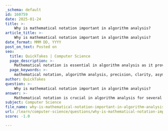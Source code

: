 ```yaml
---
_schema: default
id: 160759
date: 2025-01-24
title: >-
    Why is mathematical notation important in algorithm analysis?
article_title: >-
    Why is mathematical notation important in algorithm analysis?
date_format: MMM DD, YYYY
post_on_text: Posted on
seo:
  title: QuickTakes | Computer Science
  page_description: >-
    Mathematical notation is essential in algorithm analysis as it provides precision and clarity, facilitates asymptotic analysis, comparative analysis of algorithms, predictive power regarding performance, aids in optimization, and serves as a foundation for advanced computer science concepts.
  page_keywords: >-
    mathematical notation, algorithm analysis, precision, clarity, asymptotic analysis, Big O notation, efficiency, complexity, comparative analysis, predictive power, optimization, advanced concepts, computer science
author: QuickTakes
question: >-
    Why is mathematical notation important in algorithm analysis?
answer: >-
    Mathematical notation is crucial in algorithm analysis for several reasons:\n\n1. **Precision and Clarity**: Mathematical notation provides a precise language to describe the performance characteristics of algorithms. This precision is essential for comparing different algorithms and understanding their efficiency in terms of time and space complexity. For instance, using Big O notation, we can succinctly express the upper bounds of an algorithm's runtime or space requirements, such as $O(n)$ for linear time complexity or $O(n^2)$ for quadratic time complexity.\n\n2. **Asymptotic Analysis**: Mathematical notation allows for asymptotic analysis, which helps in understanding how algorithms behave as the input size grows. This is particularly important in computer science, where the efficiency of an algorithm can vary significantly with different input sizes. Notations like Big O, Big Theta ($\Theta$), and Big Omega ($\Omega$) provide a framework to describe the worst-case, average-case, and best-case scenarios, respectively.\n\n3. **Comparative Analysis**: By using mathematical notation, developers can theoretically compare the efficiency of different algorithms. For example, if one algorithm is $O(n \log n)$ and another is $O(n^2)$, it is clear that the former is more efficient for large inputs. This comparative analysis is vital for selecting the most appropriate algorithm for a given problem.\n\n4. **Predictive Power**: Understanding mathematical notation enables developers to predict how an algorithm will perform as the input size increases. This predictive capability is essential for designing scalable solutions that can handle larger datasets without significant performance degradation.\n\n5. **Optimization**: Mathematical notation aids in identifying potential optimizations. By analyzing the complexity of algorithms, developers can focus on improving the most time-consuming parts of their code, leading to more efficient software design.\n\n6. **Foundation for Advanced Concepts**: Many advanced topics in computer science, such as randomized algorithms, divide-and-conquer strategies, and probabilistic analysis, rely heavily on mathematical notation. A solid understanding of these notations is necessary for grasping more complex algorithmic concepts.\n\nIn summary, mathematical notation is a foundational element in algorithm analysis that enhances clarity, facilitates comparison, enables predictions, and supports optimization efforts. It is indispensable for anyone looking to achieve proficiency in computer science and algorithmic efficiency.
subject: Computer Science
file_name: why-is-mathematical-notation-important-in-algorithm-analysis.md
url: /learn/computer-science/questions/why-is-mathematical-notation-important-in-algorithm-analysis
score: -1.0

---
```


&nbsp;